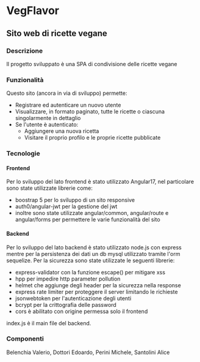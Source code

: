 # VegFlavor

## Sito web di ricette vegane
### Descrizione 
Il progetto sviluppato è una SPA di condivisione delle ricette vegane
### Funzionalità
Questo sito (ancora in via di sviluppo) permette:
- Registrare ed autenticare un nuovo utente
- Visualizzare, in formato paginato, tutte le ricette o ciascuna singolarmente in dettaglio
- Se l'utente è autenticato:
  - Aggiungere una nuova ricetta
  - Visitare il proprio profilo e le proprie ricette pubblicate
### Tecnologie
#### Frontend
Per lo sviluppo del lato frontend è stato utilizzato Angular17, nel particolare sono state utilizzate librerie come:
- boostrap 5 per lo sviluppo di un sito responsive 
- auth0/angular-jwt per la gestione del jwt 
- inoltre sono state utilizzate angular/common, angular/route e angular/forms per permettere le varie funzionalità del sito
 
#### Backend
Per lo sviluppo del lato backend è stato utilizzato node.js con express mentre per la persistenza dei dati un db mysql
utilizzato tramite l'orm sequelize.
Per la sicurezza sono state utilizzate le seguenti librerie:
- express-validator con la funzione escape() per mitigare xss
- hpp per impedire http parameter pollution
- helmet che aggiunge degli header per la sicurezza nella response
- express rate limiter per proteggere il server limitando le richieste
- jsonwebtoken per l'autenticazione degli utenti
- bcrypt per la crittografia delle password
- cors è abilitato con origine permessa solo il frontend
  
index.js è il main file del backend.
### Componenti
Belenchia Valerio, Dottori Edoardo, Perini Michele, Santolini Alice
